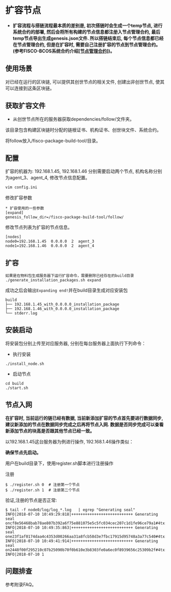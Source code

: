 # 扩容节点

- **扩容流程与搭链流程最本质的差别是, 初次搭链时会生成一个temp节点, 进行系统合约的部署, 然后会将所有构建的节点信息都注册入节点管理合约, 最后temp节点导出生成genesis.json文件. 所以搭链结束后, 每个节点信息都已经在节点管理合约, 但是在扩容时, 需要自己注册扩容的节点到节点管理合约。(参考FISCO-BCOS系统合约介绍[[节点管理合约]](https://github.com/FISCO-BCOS/Wiki/tree/master/FISCO-BCOS%E7%B3%BB%E7%BB%9F%E5%90%88%E7%BA%A6%E4%BB%8B%E7%BB%8D#%E8%8A%82%E7%82%B9%E7%AE%A1%E7%90%86%E5%90%88%E7%BA%A6))。**

## 使用场景  
对已经在运行的区块链, 可以提供其创世节点的相关文件, 创建出非创世节点, 使其可以连接到这条区块链。
## 获取扩容文件   
- 从创世节点所在的服务器获取dependencies/follow/文件夹。
  
该目录包含构建区块链时分配的链根证书、机构证书、创世块文件、系统合约。

将follow放入/fisco-package-build-tool/目录。

## 配置

扩容的机器为: 192.168.1.45, 192.168.1.46 分别需要启动两个节点, 机构名称分别为agent_3、agent_4, 修改节点信息配置。
```sh
vim config.ini
```

修改扩容参数
```
* 扩容使用的一些参数
[expand]
genesis_follow_dir=/fisco-package-build-tool/follow/
```

修改节点列表为扩容的节点信息。
```
[nodes]
node0=192.168.1.45  0.0.0.0  2  agent_3
node1=192.168.1.46  0.0.0.0  2  agent_4
```

## 扩容 
```
如果是在物料包生成服务器下运行扩容命令，需要删除已经存在的build目录
./generate_installation_packages.sh expand
```
成功之后会输出`Expanding end!`并在build目录生成对应安装包
```
build
├── 192.168.1.45_with_0.0.0.0_installation_package
├── 192.168.1.46_with_0.0.0.0_installation_package
└── stderr.log
```

## 安装启动  
将安装包分别上传至对应服务器, 分别在每台服务器上面执行下列命令：  
- 执行安装
```
./install_node.sh
```
- 启动节点
```
cd build
./start.sh
```

## 节点入网  

**在扩容时, 当前运行的链已经有数据, 当前新添加扩容的节点首先要进行数据同步, 建议新添加的节点在数据同步完成之后再将节点入网. 数据是否同步完成可以查看新添加节点的块高是否跟其他节点已经一致。**

以192.168.1.45这台服务器为例进行操作, 192.168.1.46操作类似：

**确保节点先启动。**   

用户在build目录下，使用register.sh脚本进行注册操作

注册
```
$ ./register.sh 0  # 注册第一个节点
$ ./register.sh 1  # 注册第二个节点
```

验证,注册的节点是否正常:
```
$ tail -f node0/log/log_*.log   | egrep "Generating seal"
INFO|2018-07-10 10:49:29:818|+++++++++++++++++++++++++++ Generating seal oncf8e56468bab78ae807b392a6f75e881075e5c5fc034cec207c1d1fe96ce79a1#4tx:0,maxtx:1000,tq.num=0time:1531190969818
INFO|2018-07-10 10:49:35:863|+++++++++++++++++++++++++++ Generating seal one23f1af0174daa4c4353d00266aa31a8fcb58d3e7fbc17915d95748a3a77c540#4tx:0,maxtx:1000,tq.num=0time:1531190975863
INFO|2018-07-10 10:49:41:914|+++++++++++++++++++++++++++ Generating seal on2448f00f295210c07b25090b70f0b610e3b8303fe0a6ec0f8939656c25309b2f#4tx:0,maxtx:1000,tq.num=0time:1531190981914
INFO|2018-07-10 1
```

## 问题排查
参考附录FAQ。
